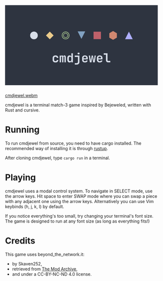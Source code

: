 ![cmdjewel](logo.svg)
========

[cmdjewel.webm](https://github.com/user-attachments/assets/4173f720-140a-40ca-bd05-ac8a7674ebf0)

cmdjewel is a terminal match-3 game inspired by Bejeweled, written with Rust and cursive.

# Running

To run cmdjewel from source, you need to have cargo installed. The recommended way of installing it is through [rustup](https://rustup.rs/).

After cloning cmdjewel, type `cargo run` in a terminal.

# Playing

cmdjewel uses a modal control system. To navigate in SELECT mode, use the arrow keys. Hit space to enter SWAP mode where you can swap a piece with any adjacent
one using the arrow keys. Alternatively you can use Vim keybinds (h, j, k, l) by default.

If you notice everything's too small, try changing your terminal's font size. The game is designed to run at any font size (as long as everything fits!)

# Credits

This game uses beyond_the_network.it:
- by Skaven252,
- retrieved from [The Mod Archive](https://modarchive.org/index.php?request=view_by_moduleid&query=156184),
- and under a CC-BY-NC-ND 4.0 license.
